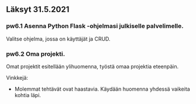 ## Läksyt 31.5.2021

### pw6.1 Asenna Python Flask -ohjelmasi julkiselle palvelimelle.
Valitse ohjelma, jossa on käyttäjät ja CRUD.


### pw6.2 Oma projekti.
Omat projektit esitellään ylihuomenna, työstä omaa projektia eteenpäin.

Vinkkejä:
- Molemmat tehtävät ovat haastavia. Käydään huomenna yhdessä vaikeita kohtia läpi.

